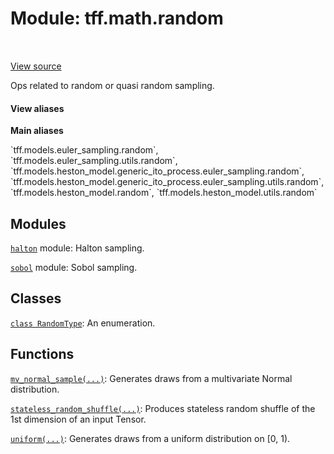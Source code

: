 <div itemscope itemtype="http://developers.google.com/ReferenceObject">
<meta itemprop="name" content="tff.math.random" />
<meta itemprop="path" content="Stable" />
</div>

# Module: tff.math.random

<!-- Insert buttons and diff -->

<table class="tfo-notebook-buttons tfo-api" align="left">
</table>

<a target="_blank" href="https://github.com/google/tf-quant-finance/blob/master/tf_quant_finance/math/random_ops/__init__.py">View source</a>



Ops related to random or quasi random sampling.

<section class="expandable">
  <h4 class="showalways">View aliases</h4>
  <p>
<b>Main aliases</b>
<p>`tff.models.euler_sampling.random`, `tff.models.euler_sampling.utils.random`, `tff.models.heston_model.generic_ito_process.euler_sampling.random`, `tff.models.heston_model.generic_ito_process.euler_sampling.utils.random`, `tff.models.heston_model.random`, `tff.models.heston_model.utils.random`</p>
</p>
</section>



## Modules

[`halton`](../../tff/math/random/halton.md) module: Halton sampling.

[`sobol`](../../tff/math/random/sobol.md) module: Sobol sampling.

## Classes

[`class RandomType`](../../tff/math/random/RandomType.md): An enumeration.

## Functions

[`mv_normal_sample(...)`](../../tff/math/random/mv_normal_sample.md): Generates draws from a multivariate Normal distribution.

[`stateless_random_shuffle(...)`](../../tff/math/random/stateless_random_shuffle.md): Produces stateless random shuffle of the 1st dimension of an input Tensor.

[`uniform(...)`](../../tff/math/random/uniform.md): Generates draws from a uniform distribution on [0, 1).

